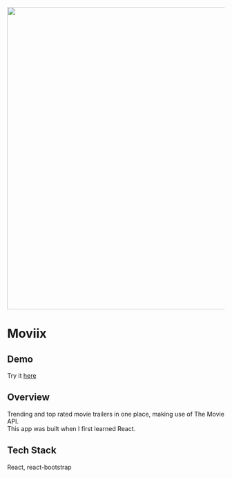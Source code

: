 <img src="https://github.com/liti-dev/moviix/assets/78011560/e7fa29f2-f559-4e68-bf81-fbed58df9aa1" width="700"/>

# Moviix 
## Demo
Try it [here](https://moviix.netlify.app/)
## Overview
Trending and top rated movie trailers in one place, making use of The Movie API.  
This app was built when I first learned React.
## Tech Stack
React, react-bootstrap






